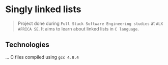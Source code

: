 # Singly linked lists

> Project done during `Full Stack Software Engineering studies` at `ALX AFRICA SE`. It aims to learn about linked lists in `C language`.

## Technologies

... C files compiled using `gcc 4.8.4`

